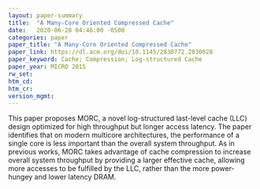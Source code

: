```yaml
---
layout: paper-summary
title:  "A Many-Core Oriented Compressed Cache"
date:   2020-06-28 04:46:00 -0500
categories: paper
paper_title: "A Many-Core Oriented Compressed Cache"
paper_link: https://dl.acm.org/doi/10.1145/2830772.2830828
paper_keyword: Cache; Compression; Log-structured Cache
paper_year: MICRO 2015
rw_set:
htm_cd:
htm_cr:
version_mgmt:
---
```


This paper proposes MORC, a novel log-structured last-level cache (LLC) design optimized for high throughput but longer
access latency. The paper identifies that on modern multicore architectures, the performance of a single core is less
important than the overall system throughput. As in previous works, MORC takes advantage of cache compression to increase
overall system throughput by providing a larger effective cache, allowing more accesses to be fulfilled by the LLC,
rather than the more power-hungey and lower latency DRAM.

